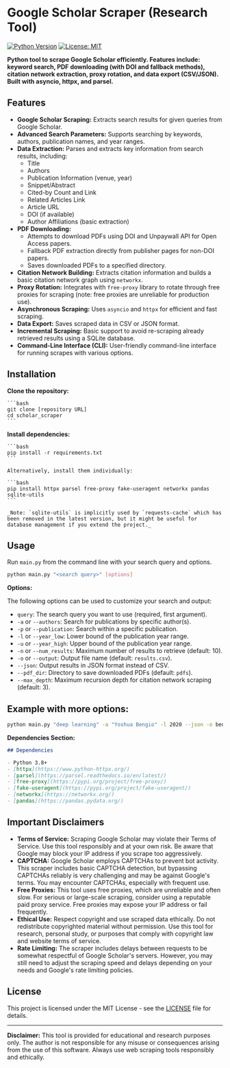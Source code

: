 # Google Scholar Scraper (Research Tool)

[![Python Version](https://img.shields.io/badge/python-3.8+-blue.svg)](https://www.python.org/downloads/)
[![License: MIT](https://img.shields.io/badge/License-MIT-yellow.svg)](https://opensource.org/licenses/MIT)

**Python tool to scrape Google Scholar efficiently. Features include: keyword search, PDF downloading (with DOI and fallback methods), citation network extraction, proxy rotation, and data export (CSV/JSON). Built with asyncio, httpx, and parsel.**

## Features

- **Google Scholar Scraping:** Extracts search results for given queries from Google Scholar.
- **Advanced Search Parameters:** Supports searching by keywords, authors, publication names, and year ranges.
- **Data Extraction:** Parses and extracts key information from search results, including:
  - Title
  - Authors
  - Publication Information (venue, year)
  - Snippet/Abstract
  - Cited-by Count and Link
  - Related Articles Link
  - Article URL
  - DOI (if available)
  - Author Affiliations (basic extraction)
- **PDF Downloading:**
  - Attempts to download PDFs using DOI and Unpaywall API for Open Access papers.
  - Fallback PDF extraction directly from publisher pages for non-DOI papers.
  - Saves downloaded PDFs to a specified directory.
- **Citation Network Building:** Extracts citation information and builds a basic citation network graph using `networkx`.
- **Proxy Rotation:** Integrates with `free-proxy` library to rotate through free proxies for scraping (note: free proxies are unreliable for production use).
- **Asynchronous Scraping:** Uses `asyncio` and `httpx` for efficient and fast scraping.
- **Data Export:** Saves scraped data in CSV or JSON format.
- **Incremental Scraping:** Basic support to avoid re-scraping already retrieved results using a SQLite database.
- **Command-Line Interface (CLI):** User-friendly command-line interface for running scrapes with various options.

## Installation

**Clone the repository:**

    ```bash
    git clone [repository URL]
    cd scholar_scraper
    ```

**Install dependencies:**

    ```bash
    pip install -r requirements.txt
    ```

    Alternatively, install them individually:

    ```bash
    pip install httpx parsel free-proxy fake-useragent networkx pandas sqlite-utils
    ```

    _Note: `sqlite-utils` is implicitly used by `requests-cache` which has been removed in the latest version, but it might be useful for database management if you extend the project._

## Usage

Run `main.py` from the command line with your search query and options.

```bash
python main.py "<search query>" [options]
```

**Options:**

The following options can be used to customize your search and output:

- `query`: The search query you want to use (required, first argument).
- `-a` or `--authors`: Search for publications by specific author(s).
- `-p` or `--publication`: Search within a specific publication.
- `-l` or `--year_low`: Lower bound of the publication year range.
- `-u` or `--year_high`: Upper bound of the publication year range.
- `-n` or `--num_results`: Maximum number of results to retrieve (default: 10).
- `-o` or `--output`: Output file name (default: `results.csv`).
- `--json`: Output results in JSON format instead of CSV.
- `--pdf_dir`: Directory to save downloaded PDFs (default: `pdfs`).
- `--max_depth`: Maximum recursion depth for citation network scraping (default: 3).

## Example with more options:

```bash
python main.py "deep learning" -a "Yoshua Bengio" -l 2020 --json -o bengio_dl_2020.json --pdf_dir bengio_pdfs -n 30
```

**Dependencies Section:**

```markdown
## Dependencies

- Python 3.8+
- [httpx](https://www.python-httpx.org/)
- [parsel](https://parsel.readthedocs.io/en/latest/)
- [free-proxy](https://pypi.org/project/free-proxy/)
- [fake-useragent](https://pypi.org/project/fake-useragent/)
- [networkx](https://networkx.org/)
- [pandas](https://pandas.pydata.org/)
```

## Important Disclaimers

- **Terms of Service:** Scraping Google Scholar may violate their Terms of Service. Use this tool responsibly and at your own risk. Be aware that Google may block your IP address if you scrape too aggressively.
- **CAPTCHA:** Google Scholar employs CAPTCHAs to prevent bot activity. This scraper includes basic CAPTCHA detection, but bypassing CAPTCHAs reliably is very challenging and may be against Google's terms. You may encounter CAPTCHAs, especially with frequent use.
- **Free Proxies:** This tool uses free proxies, which are unreliable and often slow. For serious or large-scale scraping, consider using a reputable paid proxy service. Free proxies may expose your IP address or fail frequently.
- **Ethical Use:** Respect copyright and use scraped data ethically. Do not redistribute copyrighted material without permission. Use this tool for research, personal study, or purposes that comply with copyright law and website terms of service.
- **Rate Limiting:** The scraper includes delays between requests to be somewhat respectful of Google Scholar's servers. However, you may still need to adjust the scraping speed and delays depending on your needs and Google's rate limiting policies.

## License

This project is licensed under the MIT License - see the [LICENSE](LICENSE) file for details.

---

**Disclaimer:** This tool is provided for educational and research purposes only. The author is not responsible for any misuse or consequences arising from the use of this software. Always use web scraping tools responsibly and ethically.
